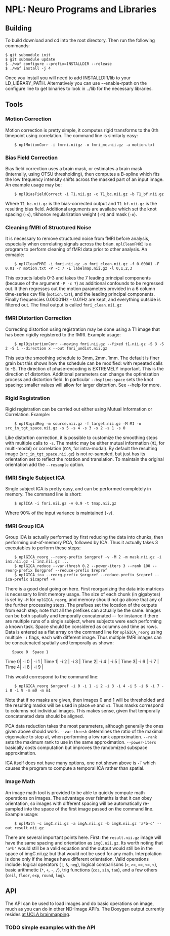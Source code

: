 # NPL: Neuro Programs and Libraries

## Building
To build download and cd into the root directory. Then run the following commands:

    $ git submodule init
    $ git submodule update
    $ ./waf configure --prefix=INSTALLDIR --release
    $ ./waf install -j 4

Once you install you will need to add INSTALLDIR/lib to your LD_LIBRARY_PATH. Alternatively you can use --enable-rpath on the configure line to get binaries to look in ../lib for the necessary libraries.

## Tools

### Motion Correction
Motion correction is pretty simple, it computes rigid transforms to the 0th timepoint using correlation. The command line is similarly easy:

        $ nplMotionCorr -i fmrni.niigz -o fmri_mc.nii.gz -a motion.txt

### Bias Field Correction
Bias field correction uses a brain mask, or estimates a brain mask (internally, using OTSU thresholding), then computes a B-spline which fits the low frequency intensity shifts across the masked part of an input image. An example usage may be:

        $ nplBiasFieldCorrect -i T1.nii.gz -c T1_bc.nii.gz -b T1_bf.nii.gz

Where `T1_bc.nii.gz` is the bias-corrected output and `T1_bf.nii.gz` is the resulting bias field. Additional arguments are availabe which set the knot spacing (`-s`), tikhonov regularization weight (`-R`) and mask (`-m`).

### Cleaning fMRI of Structured Noise
It is necessary to remove structured noise from fMRI before analysis, especially when correlating signals across the brian. `nplCleanFMRI` is a program to perform cleaning of fMRI data prior to other analysis. An exmaple:

        $ nplCleanFMRI -i fmri.nii.gz -o fmri_clean.nii.gz -f 0.00001 -F 0.01 -r motion.txt -P -c 7 -L labelmap.nii.gz -l 0,1,2,3

This extracts labels 0-3 and takes the 7 leading principal components (because of the argument `-P -c 7`) as additional confounds to be regressed out. It then regresses out the motion parameters provided in a 6 column time-series csv file (`motion.txt`), and the leading principal components. Finally frequencies 0.00001Hz - 0.01Hz are kept, and everything outside is filtered out. The final output is called `fmri_clean.nii.gz`

### fMRI Distortion Correction
Correcting distortion using registration may be done using a T1 image that has been rigidly registered to the fMRI.  Example usage:

        $ nplDistortionCorr --moving fmri.nii.gz --fixed t1.nii.gz -S 3 -S 2 -S 1 --direction x --out fmri_undist.nii.gz

This sets the smoothing schedule to 3mm, 2mm, 1mm. The default is finer grain but this shows how the schedule can be modified: with repeated calls to -S. The direction of phase-encoding is EXTREMELY important. This is the direction of distortion. Additional parameters can change the optimization process and distortion field. In particular `--bspline-space` sets the knot spacing: smaller values will allow for larger distortion. See --help for more.

### Rigid Registration
Rigid registration can be carried out either using Mutual Information or Correlation. Example:

        $ nplRigidReg -m source.nii.gz -f target.nii.gz -M MI -o src_in_tgt_space.nii.gz -s 5 -s 4 -s 3 -s 2 -s 1 -s 0

Like distortion correction, it is possible to customize the smoothing steps with multiple calls to `-s`. The metric may be either mutual information (`MI`, for multi-modal) or correlation (`COR`, for intra-modal). By default the resulting image (`src_in_tgt_space.nii.gz`) is not re-sampled, but just has its orientation set to reflect the rotation and translation. To maintain the original orientation add the `--resample` option.

### fMRI Single Subject ICA
Single subject ICA is pretty easy, and can be performed completely in memory. The command line is short:

        $ nplICA -i fmri.nii.gz -v 0.9 -t tmap.nii.gz

Where 90% of the input variance is maintained (`-v`).

### fMRI Group ICA
Group ICA is actually performed by first reducing the data into chunks, then performing out-of-memory PCA, followed by ICA. Thus it actually takes 3 executables to perform these steps:

        $ nplGICA_reorg --reorg-prefix $orgpref -v -M 2 -m mask.nii.gz -i in1.nii.gz -i in2.nii.gz ...
        $ nplGICA_reduce --var-thresh 0.2 --power-iters 3 --rank 100 --reorg-prefix $orgpref --reduce-prefix $repref
        $ nplGICA_ica --reorg-prefix $orgpref --reduce-prefix $repref --ica-prefix $icapref -v

There is a good deal going on here. First reorganizing the data into matrices is necessary to limit memory usage. The size of each chunk (in gigabytes) is set by `-M` for `nplGICA_reorg`, and memory should not go above that any of the further processing steps. The prefixes set the location of the outputs from each step; note that all the prefixes can actually be the same. Images can be both spatially and temporally concatenated -- for instance if there are multiple runs of a single subject, where subjects were each performing a known task. Space should be considered as columns and time as rows. Data is entered as a flat array on the command line for `nplGICA_reorg` using multiple `-i` flags, each with different image. Thus multiple fMRI images can be concatenated spatially and temporally as shown:

       Space 0  Space 1
Time 0|   -i 0 |   -i 1 |
Time 1|   -i 2 |   -i 3 |
Time 2|   -i 4 |   -i 5 |
Time 3|   -i 6 |   -i 7 |
Time 4|   -i 8 |   -i 9 |

This would correspond to the command line:

        $ nplGICA_reorg $orgpref -i 0 -i 1 -i 2 -i 3 -i 4 -i 5 -i 6 -i 7 -i 8 -i 9 -m m0 -m m1

Note that if no masks are given, then images 0 and 1 will be thresholded and the resulting masks will be used in place `m0` and `m1`. Thus masks correspond to columns not individual images. This makes sense, given that temporally concatenated data should be aligned.

PCA data reduction takes the most parameters, although generally the ones given above should work. `--var-thresh` determines the ratio of the maximal eigenvalue to stop at, when performing a low rank approximation. `--rank` sets the maximum rank to use in the same approximation. `--power-iters` basically costs computation but improves the randomized subspace approximation.

ICA itself does not have many options, one not shown above is `-T` which causes the program to compute a temporal ICA rather than spatial.

### Image Math
An image math tool is provided to be able to quickly compute math operations on images. The advantage over fslmaths is that it can obey orientation, so images with different spacing will be automatically re-sampled into the space of the first image passed on the command line. Example usage:

        $ nplMath -c imgC.nii.gz -a imgA.nii.gz -b imgB.nii.gz 'a*b-c' --out result.nii.gz

There are several important points here. First: the `result.nii.gz` image will have the same spacing and orientation as `imgC.nii.gz`. Its worth noting that `'a*b'` would still be a valid equation and the output would still be in the space of imgC.nii.gz but that would not be used for any math.  Interpolation is done only if the images have different orientation. Valid operations include: logical operators (`|`, `&`, `neg`), logical comparisons (`>`, `>=`, `==`, `<=`, `<`), basic arithmetic (`*`, `+`, `-`, `/`), trig functions (`cos`, `sin`, `tan`), and a few others (`ceil`, `floor`, `exp`, `round`, `log`).

## API
The API can be used to load images and do basic operations on image, much as you can do in other ND-Image API's. The Doxygen output currently resides [at UCLA brainmapping](http://users.bmap.ucla.edu/~mchamber/npl/index.html).

### TODO simple examples with the API
